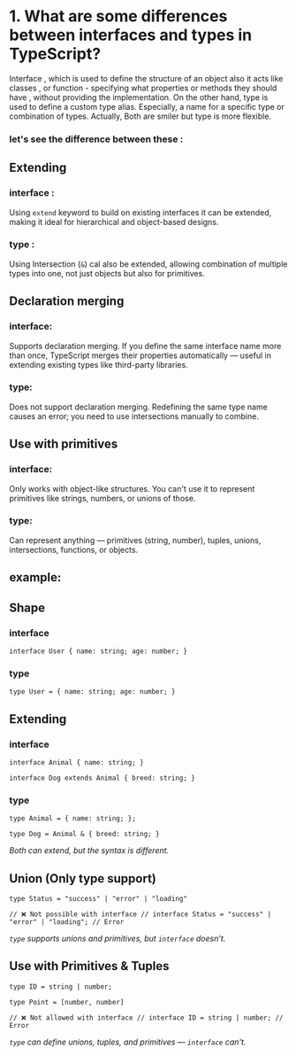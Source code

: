 # 1. What are some differences between interfaces and types in TypeScript?

Interface , which is used to define the structure of an object also it acts like classes , or function - specifying what properties or methods they should have , without providing the implementation. On the other hand, type is used to define a custom type alias. Especially, a name for a specific type or combination of types. Actually,
Both are smiler but type is more flexible.

### let's see the difference between these :

## Extending

### interface :

Using `extend` keyword to build on existing interfaces it can be extended, making it ideal for hierarchical and object-based designs.

### type :

Using Intersection (`&`) cal also be extended, allowing combination of multiple types into one, not just objects but also for primitives.

## Declaration merging

### interface:

Supports declaration merging. If you define the same interface name more than once, TypeScript merges their properties automatically — useful in extending existing types like third-party libraries.

### type:

Does not support declaration merging. Redefining the same type name causes an error; you need to use intersections manually to combine.

## Use with primitives

### interface:

Only works with object-like structures. You can't use it to represent primitives like strings, numbers, or unions of those.

### type:

Can represent anything — primitives (string, number), tuples, unions, intersections, functions, or objects.

## example:

## Shape

### interface

`interface User {
  name: string;
  age: number;
}`

### type

`type User = {
  name: string;
  age: number;
}`

## Extending

### interface

`interface Animal {
name: string;
}`

`interface Dog extends Animal {
breed: string;
}`

### type

`type Animal = {
name: string;
};`

`type Dog = Animal & {
breed: string;
}`

_Both can extend, but the syntax is different._

## Union (Only type support)

`type Status = "success" | "error" | "loading"`

`// ❌ Not possible with interface
// interface Status = "success" | "error" | "loading"; // Error`

_`type` supports unions and primitives, but `interface` doesn’t._

## Use with Primitives & Tuples

`type ID = string | number;`

`type Point = [number, number]`

`// ❌ Not allowed with interface
// interface ID = string | number; // Error`

_`type` can define unions, tuples, and primitives — `interface` can't._
